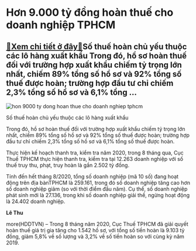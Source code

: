 Hơn 9.000 tỷ đồng hoàn thuế cho doanh nghiệp TPHCM
==================================================

[:gift:Xem chi tiết ở đây:gift:](https://hddtvn.com/hon-9-000-ty-dong-hoan-thue-cho-doanh-nghiep-tphcm/)Số thuế hoàn chủ yếu thuộc các lô hàng xuất khẩu Trong đó, hồ sơ hoàn thuế đối với trường hợp xuất khẩu chiếm tỷ trọng lớn nhất, chiếm 89% tổng số hồ sơ và 92% tổng số thuế được hoàn; trường hợp đầu tư chỉ chiếm 2,3% tổng số hồ sơ và 6,1% tổng …
-----------------------------------------------------------------------------------------------------------------------------------------------------------------------------------------------------------------------------------------------------





![hon 9000 ty dong hoan thue cho doanh nghiep tphcm](https://hddtvn.com/wp-content/uploads/2021/01/4654_Hinh_1_1_2.jpg "Hơn 9.000 tỷ đồng hoàn thuế cho doanh nghiệp TPHCM")


Số thuế hoàn chủ yếu thuộc các lô hàng xuất khẩu



Trong đó, hồ sơ hoàn thuế đối với trường hợp xuất khẩu chiếm tỷ trọng lớn nhất, chiếm 89% tổng số hồ sơ và 92% tổng số thuế được hoàn; trường hợp đầu tư chỉ chiếm 2,3% tổng số hồ sơ và 6,1% tổng số thuế được hoàn.


Thực hiện kế hoạch thanh tra, kiểm tra năm 2020, trong 8 tháng qua, Cục Thuế TPHCM thực hiện thanh tra, kiểm tra tại 12.263 doanh nghiệp với số thuế truy thu, phạt, truy hoàn là gần 2.502 tỷ đồng.


Tính đến hết tháng 8/2020, tổng số doanh nghiệp (mã 10 số) đang hoạt động trên địa bànTPHCM là 259.161, trong đó số doanh nghiệp tăng cao hơn số doanh nghiệp giảm (so với thời điểm đầu năm). Cụ thể, số doanh nghiệp phát sinh mới là 27.136, trong khi số doanh nghiệp giải thể, ngừng hoạt động là 24.402 doanh nghiệp.




**Lê Thu**



more(HDDTVN) – Trong 8 tháng năm 2020, Cục Thuế TPHCM đã giải quyết hoàn thuế giá trị gia tăng cho 1.542 hồ sơ, với tổng số tiền hoàn là 9.103 tỷ đồng, giảm 5,8% về số lượng và 3,2% về số tiền hoàn so với cùng kỳ năm 2019.

